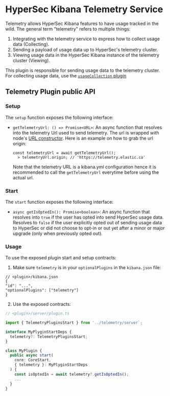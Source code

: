 # HyperSec Kibana Telemetry Service

Telemetry allows HyperSec Kibana features to have usage tracked in the wild. The general term "telemetry" refers to multiple things:

1. Integrating with the telemetry service to express how to collect usage data (Collecting).
2. Sending a payload of usage data up to HyperSec's telemetry cluster.
3. Viewing usage data in the HyperSec Kibana instance of the telemetry cluster (Viewing).

This plugin is responsible for sending usage data to the telemetry cluster. For collecting usage data, use the [`usageCollection` plugin](../usage_collection/README.md)

## Telemetry Plugin public API

### Setup

The `setup` function exposes the following interface:

- `getTelemetryUrl: () => Promise<URL>`:
  An async function that resolves into the telemetry Url used to send telemetry. The url is wrapped with node's [URL constructor](https://nodejs.org/api/url.html). Here is an example on how to grab the url origin:
  ```
  const telemetryUrl = await getTelemetryUrl();
    > telemetryUrl.origin; // 'https://telemetry.elastic.co'
  ```
  Note that the telemetry URL is a kibana.yml configuration hence it is recommended to call the `getTelemetryUrl` everytime before using the actual url.

### Start

The `start` function exposes the following interface:

- `async getIsOptedIn(): Promise<boolean>`:
  An async function that resolves into `true` if the user has opted into send HyperSec usage data.
  Resolves to `false` if the user explicitly opted out of sending usage data to HyperSec or did not choose
  to opt-in or out yet after a minor or major upgrade (only when previously opted out).

### Usage

To use the exposed plugin start and setup contracts:

1. Make sure `telemetry` is in your `optionalPlugins` in the `kibana.json` file:

```json5
// <plugin>/kibana.json
{
"id": "...",
"optionalPlugins": ["telemetry"]
}
```

2. Use the exposed contracts:
```ts
// <plugin>/server/plugin.ts

import { TelemetryPluginsStart } from '../telemetry/server`;

interface MyPlyginStartDeps {
  telemetry?: TelemetryPluginsStart;
}

class MyPlugin {
  public async start(
    core: CoreStart,
    { telemetry }: MyPlyginStartDeps
  ) {
    const isOptedIn = await telemetry?.getIsOptedIn();
    ...
  }
}
```
